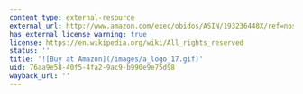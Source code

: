 ```yaml
---
content_type: external-resource
external_url: http://www.amazon.com/exec/obidos/ASIN/193236448X/ref=nosim/mitopencourse-20
has_external_license_warning: true
license: https://en.wikipedia.org/wiki/All_rights_reserved
status: ''
title: '![Buy at Amazon](/images/a_logo_17.gif)'
uid: 76aa9e58-40f5-4fa2-9ac9-b990e9e75d98
wayback_url: ''
---
```

